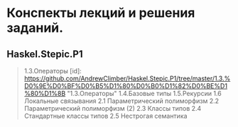 ﻿
#  Конспекты лекций и решения заданий.
## Haskel.Stepic.P1
>1.3.Операторы
[id]: https://github.com/AndrewClimber/Haskel.Stepic.P1/tree/master/1.3.%D0%9E%D0%BF%D0%B5%D1%80%D0%B0%D1%82%D0%BE%D1%80%D1%8B "1.3.Операторы"
>1.4.Базовые типы
>1.5.Рекурсии
>1.6 Локальные связывания
>2.1 Параметрический полиморфизм
>2.2 Параметрический полиморфизм (2)
>2.3 Классы типов
>2.4 Стандартные классы типов
>2.5 Нестрогая семантика